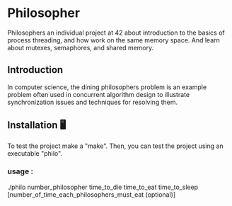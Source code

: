 # Philosopher 

Philosophers an individual project at 42 about introduction to the basics of process threading, and how work on the same memory space. And learn about mutexes, semaphores, and shared memory.

## Introduction

In computer science, the dining philosophers problem is an example problem often used in concurrent algorithm design to illustrate synchronization issues and techniques for resolving them.

## Installation 🖥

To test the project make a "make". 
Then, you can test the project using an executable "philo".

### usage :

./philo  number_philosopher  time_to_die  time_to_eat  time_to_sleep  [number_of_time_each_philosophers_must_eat (optional)]

